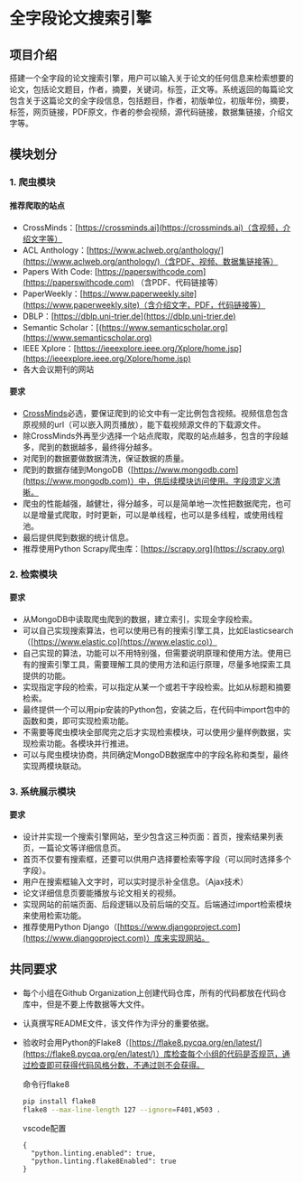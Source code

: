 # 全字段论文搜索引擎

## 项目介绍

搭建一个全字段的论文搜索引擎，用户可以输入关于论文的任何信息来检索想要的论文，包括论文题目，作者，摘要，关键词，标签，正文等。系统返回的每篇论文包含关于这篇论文的全字段信息，包括题目，作者，初版单位，初版年份，摘要，标签，网页链接，PDF原文，作者的参会视频，源代码链接，数据集链接，介绍文字等。



## 模块划分

### 1. 爬虫模块

#### 推荐爬取的站点

- CrossMinds：[https://crossminds.ai](https://crossminds.ai)（含视频，介绍文字等）
- ACL Anthology：[https://www.aclweb.org/anthology/](https://www.aclweb.org/anthology/)（含PDF、视频、数据集链接等）
- Papers With Code: [https://paperswithcode.com](https://paperswithcode.com) （含PDF、代码链接等）
- PaperWeekly：[https://www.paperweekly.site](https://www.paperweekly.site)（含介绍文字，PDF，代码链接等）
- DBLP：[https://dblp.uni-trier.de](https://dblp.uni-trier.de)
- Semantic Scholar：[(https://www.semanticscholar.org](https://www.semanticscholar.org)
- IEEE Xplore：[https://ieeexplore.ieee.org/Xplore/home.jsp](https://ieeexplore.ieee.org/Xplore/home.jsp)
- 各大会议期刊的网站

#### 要求

- [CrossMinds](https://crossminds.ai)必选，要保证爬到的论文中有一定比例包含视频。视频信息包含原视频的url（可以嵌入网页播放），能下载视频源文件的下载源文件。
- 除CrossMinds外再至少选择一个站点爬取，爬取的站点越多，包含的字段越多，爬到的数据越多，最终得分越多。
- 对爬到的数据要做数据清洗，保证数据的质量。
- 爬到的数据存储到MongoDB（[https://www.mongodb.com](https://www.mongodb.com)）中，供后续模块访问使用。字段须定义清晰。
- 爬虫的性能越强，越健壮，得分越多，可以是简单地一次性把数据爬完，也可以是增量式爬取，时时更新，可以是单线程，也可以是多线程，或使用线程池。
- 最后提供爬到数据的统计信息。
- 推荐使用Python Scrapy爬虫库：[https://scrapy.org](https://scrapy.org)


### 2. 检索模块

#### 要求

- 从MongoDB中读取爬虫爬到的数据，建立索引，实现全字段检索。
- 可以自己实现搜索算法，也可以使用已有的搜索引擎工具，比如Elasticsearch（[https://www.elastic.co](https://www.elastic.co)）
- 自己实现的算法，功能可以不用特别强，但需要说明原理和使用方法。使用已有的搜索引擎工具，需要理解工具的使用方法和运行原理，尽量多地探索工具提供的功能。
- 实现指定字段的检索，可以指定从某一个或若干字段检索。比如从标题和摘要检索。
- 最终提供一个可以用pip安装的Python包，安装之后，在代码中import包中的函数和类，即可实现检索功能。
- 不需要等爬虫模块全部爬完之后才实现检索模块，可以使用少量样例数据，实现检索功能。各模块并行推进。
- 可以与爬虫模块协商，共同确定MongoDB数据库中的字段名称和类型，最终实现两模块联动。



### 3. 系统展示模块

#### 要求

- 设计并实现一个搜索引擎网站，至少包含这三种页面：首页，搜索结果列表页，一篇论文等详细信息页。
- 首页不仅要有搜索框，还要可以供用户选择要检索等字段（可以同时选择多个字段）。
- 用户在搜索框输入文字时，可以实时提示补全信息。（Ajax技术）
- 论文详细信息页要能播放与论文相关的视频。
- 实现网站的前端页面、后段逻辑以及前后端的交互。后端通过import检索模块来使用检索功能。
- 推荐使用Python Django（[https://www.djangoproject.com](https://www.djangoproject.com)）库来实现网站。



## 共同要求

- 每个小组在Github Organization上创建代码仓库，所有的代码都放在代码仓库中，但是不要上传数据等大文件。
- 认真撰写README文件，该文件作为评分的重要依据。
- 验收时会用Python的Flake8（[https://flake8.pycqa.org/en/latest/](https://flake8.pycqa.org/en/latest/)）库检查每个小组的代码是否规范，通过检查即可获得代码风格分数，不通过则不会获得。


  命令行flake8
  ```sh
  pip install flake8
  flake8 --max-line-length 127 --ignore=F401,W503 .
  ```
  
  vscode配置
  ```
  {
    "python.linting.enabled": true,
    "python.linting.flake8Enabled": true
  }
  ```
